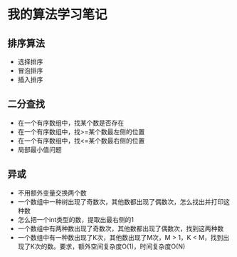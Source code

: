 # 我的算法学习笔记

## 排序算法
- 选择排序
- 冒泡排序
- 插入排序

## 二分查找
- 在一个有序数组中，找某个数是否存在
- 在一个有序数组中，找>=某个数最左侧的位置
- 在一个有序数组中，找<=某个数最右侧的位置
- 局部最小值问题

## 异或
- 不用额外变量交换两个数
- 一个数组中一种树出现了奇数次，其他数都出现了偶数次，怎么找出并打印这种数
- 怎么把一个int类型的数，提取出最右侧的1
- 一个数组中有两种数出现了奇数次，其他数都出现了偶数次，找到这两种数
- 一个数组中有一种数出现了K次，其他数出现了M次，M > 1，K < M，找到出现了K次的数。要求，额外空间复杂度O(1)，时间复杂度O(N)